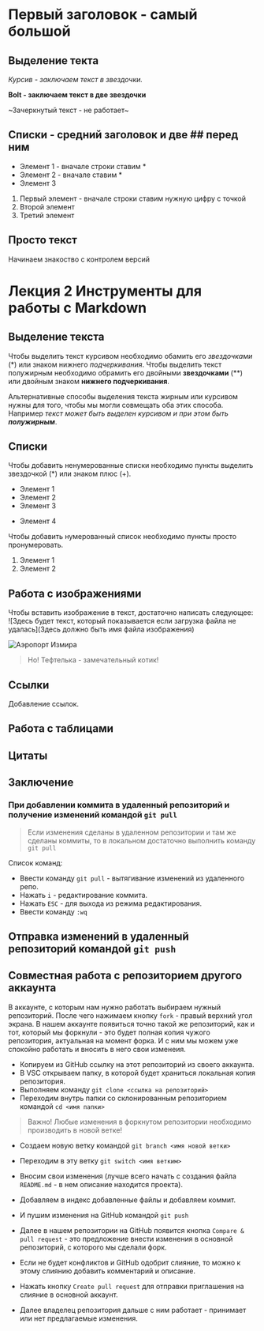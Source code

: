 # Первый заголовок - самый большой
## Выделение текта

*Курсив - заключаем текст в звездочки.*

**Bolt - заключаем текст в две звездочки**

~Зачеркнутый текст - не работает~

## Списки - средний заголовок и две ## перед ним

* Элемент 1 - вначале строки ставим *
* Элемент 2 - вначале ставим *
* Элемент 3

1. Первый элемент - вначале строки ставим нужную цифру с точкой
1. Второй элемент
1. Третий элемент

## Просто текст

Начинаем знакоство с контролем версий


# Лекция 2 Инструменты для работы с Markdown

## Выделение текста
Чтобы выделить текст курсивом необходимо обамить его *звездочками* (*) или знаком нижнего _подчеркивания_.
Чтобы выделить текст полужирным необходимо обрамить его двойными **звездочками** (**) или двойным знаком __нижнего подчеркивания__.

Альтернативные способы выделения текста жирным или курсивом нужны для того, чтобы мы могли совмещать оба этих способа. Например _текст может быть выделен курсивом и при этом быть **полужирным**_. 
## Списки
Чтобы добавить ненумерованные списки необходимо пункты выделить звездочкой (*) или знаком плюс (+).
* Элемент 1
* Элемент 2
* Элемент 3
+ Элемент 4
  
Чтобы добавить нумерованный список необходимо пункты просто пронумеровать.
1. Элемент 1
2. Элемент 2
## Работа с изображениями
Чтобы вставить изображение в текст, достаточно написать следующее: 
![Здесь будет текст, который показывается если загрузка файла не удалась](Здесь должно быть имя файла изображения)

![Аэропорт Измира](Aeroport.jpg)

>Но! Тефтелька - замечательный котик!
## Ссылки
Добавление ссылок. 
## Работа с таблицами

## Цитаты 

## Заключение

### При добавлении коммита в удаленный репозиторий и получение изменений командой `git pull`

> Если изменения сделаны в удаленном репозитории и там же сделаны коммиты, то в локальном достаточно выполнить команду `git pull` 

Список команд:
* Ввести команду `git pull` - вытягивание изменений из удаленного репо.
* Нажать `i` - редактирование коммита.
* Нажать `ESC` - для выхода из режима редактирования.
* Ввести команду `:wq`

## Отправка изменений в удаленный репозиторий командой `git push`


## Совместная работа с репозиторием другого аккаунта
В аккаунте, с которым нам нужно работать выбираем нужный репозиторий. После чего нажимаем кнопку `fork` - правый верхний угол экрана. 
В нашем аккаунте появиться точно такой же репозиторий, как и тот, который мы форкнули - это будет полная копия чужого репозитория, актуальная на момент форка. И с ним мы можем уже спокойно работать и вносить в него свои изменеия.

- Копируем из GitHub ссылку на этот репозиторий из своего аккаунта. 
- В VSC открываем папку, в которой будет храниться локальная копия репозитория.
- Выполняем команду `git clone <ссылка на репозиторий>`
- Переходим внутрь папки со склонированным репозиторием командой `cd <имя папки>`
  
> Важно! Любые изменения в форкнутом репозитории необходимо производить в новой ветке!
- Создаем новую ветку командой `git branch <имя новой ветки>`
- Переходим в эту ветку `git switch <имя ветким>`
- Вносим свои изменения (лучше всего начать с создания файла `README.md` - в нем описание находится проекта).
- Добавляем в индекс добавленные файлы и добавляем коммит.
- И пушим изменения на GitHub командой `git push`
  
- Далее в нашем репозитории на GitHub появится кнопка `Compare & pull request` - это предложение внести изменения в основной репозиторий, с которого мы сделали форк.
- Если не будет конфликтов и GitHub одобрит слияние, то можно к этому слиянию добавить комментарий и описание.
- Нажать кнопку `Create pull request` для отправки приглашения на слияние в основной аккаунт.
- Далее владелец репозитория дальше с ним работает - принимает или нет предлагаемые изменения.
